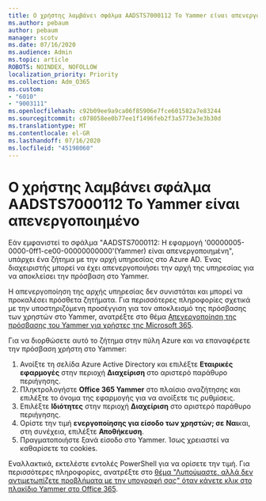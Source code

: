 ```yaml
---
title: Ο χρήστης λαμβάνει σφάλμα AADSTS7000112 Το Yammer είναι απενεργοποιημένο
ms.author: pebaum
author: pebaum
manager: scotv
ms.date: 07/16/2020
ms.audience: Admin
ms.topic: article
ROBOTS: NOINDEX, NOFOLLOW
localization_priority: Priority
ms.collection: Adm_O365
ms.custom:
- "6010"
- "9003111"
ms.openlocfilehash: c92b09ee9a9ca06f85906e7fce601582a7e83244
ms.sourcegitcommit: c078058ee0b77ee1f1496feb2f3a5773e3e3b30d
ms.translationtype: MT
ms.contentlocale: el-GR
ms.lasthandoff: 07/16/2020
ms.locfileid: "45198060"
---
```

# <a name="user-receives-error-aadsts7000112-yammer-is-disabled"></a>Ο χρήστης λαμβάνει σφάλμα AADSTS7000112 Το Yammer είναι απενεργοποιημένο

Εάν εμφανιστεί το σφάλμα "AADSTS7000112: Η εφαρμογή '00000005-0000-0ff1-ce00-00000000000'(Yammer) είναι απενεργοποιημένη", υπάρχει ένα ζήτημα με την αρχή υπηρεσίας στο Azure AD. Ένας διαχειριστής μπορεί να έχει απενεργοποιήσει την αρχή της υπηρεσίας για να αποκλείσει την πρόσβαση στο Yammer.

Η απενεργοποίηση της αρχής υπηρεσίας δεν συνιστάται και μπορεί να προκαλέσει πρόσθετα ζητήματα. Για περισσότερες πληροφορίες σχετικά με την υποστηριζόμενη προσέγγιση για τον αποκλεισμό της πρόσβασης των χρηστών στο Yammer, ανατρέξτε στο θέμα [Απενεργοποίηση της πρόσβασης του Yammer για χρήστες της Microsoft 365](https://docs.microsoft.com/yammer/manage-yammer-users/turn-off-user-access).  

Για να διορθώσετε αυτό το ζήτημα στην πύλη Azure και να επαναφέρετε την πρόσβαση χρήστη στο Yammer:

1.  Ανοίξτε τη σελίδα Azure Active Directory και επιλέξτε **Εταιρικές εφαρμογές** στην περιοχή **Διαχείριση** στο αριστερό παράθυρο περιήγησης.
3.  Πληκτρολογήστε **Office 365 Yammer** στο πλαίσιο αναζήτησης και επιλέξτε το όνομα της εφαρμογής για να ανοίξετε τις ρυθμίσεις.
4.  Επιλέξτε **Ιδιότητες** στην περιοχή **Διαχείριση** στο αριστερό παράθυρο περιήγησης.
5.  Ορίστε την τιμή **ενεργοποίησης για είσοδο των χρηστών; σε** **Ναι**και, στη συνέχεια, επιλέξτε **Αποθήκευση**.
6.  Πραγματοποιήστε ξανά είσοδο στο Yammer. Ίσως χρειαστεί να καθαρίσετε τα cookies.

Εναλλακτικά, εκτελέστε εντολές PowerShell για να ορίσετε την τιμή. Για περισσότερες πληροφορίες, ανατρέξτε στο [θέμα "Λυπούμαστε, αλλά δεν αντιμετωπίζετε προβλήματα με την υπογραφή σας" όταν κάνετε κλικ στο πλακίδιο Yammer στο Office 365](https://docs.microsoft.com/yammer/troubleshoot-problems/error-when-click-the-yammer-tile-in-office-365). 